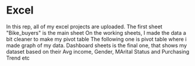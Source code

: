 # Excel
In this rep, all of my excel projects are uploaded.
The first sheet "Bike_buyers" is the main sheet
On the working sheets, I made the data a bit cleaner to make my pivot table
The following one is pivot table where i made graph of my data.
Dashboard sheets is the final one, that shows my dataset based on their Avg income, Gender, MArital Status and Purchasing Trend etc

